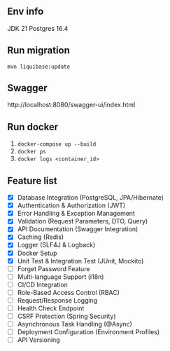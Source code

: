 ## Env info
JDK 21
Postgres 16.4

## Run migration
`mvn liquibase:update`

## Swagger
http://localhost:8080/swagger-ui/index.html

## Run docker
1. `docker-compose up --build`
2. `docker ps`
3. `docker logs <container_id>`

## Feature list
- [x] Database Integration (PostgreSQL, JPA/Hibernate)
- [x] Authentication & Authorization (JWT)
- [x] Error Handling & Exception Management
- [x] Validation (Request Parameters, DTO, Query)
- [x] API Documentation (Swagger Integration)
- [x] Caching (Redis)
- [x] Logger (SLF4J & Logback)
- [x] Docker Setup
- [x] Unit Test & Integration Test (JUnit, Mockito)
- [ ] Forget Password Feature
- [ ] Multi-language Support (i18n)
- [ ] CI/CD Integration
- [ ] Role-Based Access Control (RBAC)
- [ ] Request/Response Logging
- [ ] Health Check Endpoint
- [ ] CSRF Protection (Spring Security)
- [ ] Asynchronous Task Handling (@Async)
- [ ] Deployment Configuration (Environment Profiles)
- [ ] API Versioning
